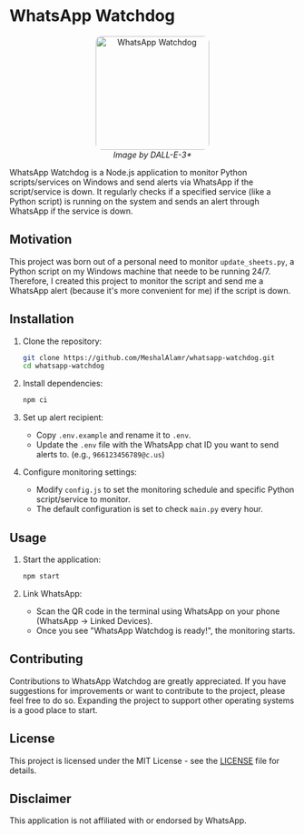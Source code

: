 # WhatsApp Watchdog

<p align="center">
  <img src="https://github.com/MeshalAlamr/whatsapp-watchdog/assets/68873733/87b00b77-9038-4edd-b8c8-b49fb2e5ad76" alt="WhatsApp Watchdog" style="width:200px; border-radius:10px;">
  <br>
  <i>Image by DALL-E-3*</i>
</p>


WhatsApp Watchdog is a Node.js application to monitor Python scripts/services on Windows and send alerts via WhatsApp if the script/service is down. It regularly checks if a specified service (like a Python script) is running on the system and sends an alert through WhatsApp if the service is down. 


## Motivation
This project was born out of a personal need to monitor `update_sheets.py`, a Python script on my Windows machine that neede to be running 24/7. Therefore, I created this project to monitor the script and send me a WhatsApp alert (because it's more convenient for me) if the script is down. 

## Installation

1. Clone the repository:
   ```bash
   git clone https://github.com/MeshalAlamr/whatsapp-watchdog.git
   cd whatsapp-watchdog
   ```
   
2. Install dependencies:
   ```bash
   npm ci
   ```

3. Set up alert recipient:
    - Copy `.env.example` and rename it to `.env`.
    - Update the `.env` file with the WhatsApp chat ID you want to send alerts to. (e.g.,  `966123456789@c.us`)

4. Configure monitoring settings:
    - Modify `config.js` to set the monitoring schedule and specific Python script/service to monitor. 
    - The default configuration is set to check `main.py` every hour.

## Usage
1. Start the application:
    ```bash
    npm start
    ```

2. Link WhatsApp:
    - Scan the QR code in the terminal using WhatsApp on your phone (WhatsApp -> Linked Devices).
    - Once you see "WhatsApp Watchdog is ready!", the monitoring starts.

## Contributing
Contributions to WhatsApp Watchdog are greatly appreciated. If you have suggestions for improvements or want to contribute to the project, please feel free to do so. Expanding the project to support other operating systems is a good place to start.

## License
This project is licensed under the MIT License - see the [LICENSE](LICENSE) file for details.

## Disclaimer
This application is not affiliated with or endorsed by WhatsApp. 
